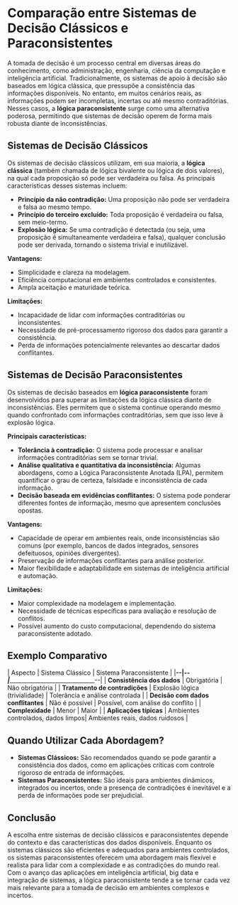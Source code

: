 
# Comparação entre Sistemas de Decisão Clássicos e Paraconsistentes

A tomada de decisão é um processo central em diversas áreas do conhecimento, como administração, engenharia, ciência da computação e inteligência artificial. Tradicionalmente, os sistemas de apoio à decisão são baseados em lógica clássica, que pressupõe a consistência das informações disponíveis. No entanto, em muitos cenários reais, as informações podem ser incompletas, incertas ou até mesmo contraditórias. Nesses casos, a **lógica paraconsistente** surge como uma alternativa poderosa, permitindo que sistemas de decisão operem de forma mais robusta diante de inconsistências.

## Sistemas de Decisão Clássicos

Os sistemas de decisão clássicos utilizam, em sua maioria, a **lógica clássica** (também chamada de lógica bivalente ou lógica de dois valores), na qual cada proposição só pode ser verdadeira ou falsa. As principais características desses sistemas incluem:

- **Princípio da não contradição:** Uma proposição não pode ser verdadeira e falsa ao mesmo tempo.
- **Princípio do terceiro excluído:** Toda proposição é verdadeira ou falsa, sem meio-termo.
- **Explosão lógica:** Se uma contradição é detectada (ou seja, uma proposição é simultaneamente verdadeira e falsa), qualquer conclusão pode ser derivada, tornando o sistema trivial e inutilizável.

**Vantagens:**
- Simplicidade e clareza na modelagem.
- Eficiência computacional em ambientes controlados e consistentes.
- Ampla aceitação e maturidade teórica.

**Limitações:**
- Incapacidade de lidar com informações contraditórias ou inconsistentes.
- Necessidade de pré-processamento rigoroso dos dados para garantir a consistência.
- Perda de informações potencialmente relevantes ao descartar dados conflitantes.

## Sistemas de Decisão Paraconsistentes

Os sistemas de decisão baseados em **lógica paraconsistente** foram desenvolvidos para superar as limitações da lógica clássica diante de inconsistências. Eles permitem que o sistema continue operando mesmo quando confrontado com informações contraditórias, sem que isso leve à explosão lógica.

**Principais características:**

- **Tolerância à contradição:** O sistema pode processar e analisar informações contraditórias sem se tornar trivial.
- **Análise qualitativa e quantitativa da inconsistência:** Algumas abordagens, como a Lógica Paraconsistente Anotada (LPA), permitem quantificar o grau de certeza, falsidade e inconsistência de cada informação.
- **Decisão baseada em evidências conflitantes:** O sistema pode ponderar diferentes fontes de informação, mesmo que apresentem conclusões opostas.

**Vantagens:**
- Capacidade de operar em ambientes reais, onde inconsistências são comuns (por exemplo, bancos de dados integrados, sensores defeituosos, opiniões divergentes).
- Preservação de informações conflitantes para análise posterior.
- Maior flexibilidade e adaptabilidade em sistemas de inteligência artificial e automação.

**Limitações:**
- Maior complexidade na modelagem e implementação.
- Necessidade de técnicas específicas para avaliação e resolução de conflitos.
- Possível aumento do custo computacional, dependendo do sistema paraconsistente adotado.

## Exemplo Comparativo

| Aspecto                        | Sistema Clássico                  | Sistema Paraconsistente           |
|______________________________--|_________________________________--|_________________________________--|
| **Consistência dos dados**     | Obrigatória                       | Não obrigatória                   |
| **Tratamento de contradições** | Explosão lógica (trivialidade)    | Tolerância e análise controlada   |
| **Decisão com dados conflitantes** | Não é possível                  | Possível, com análise do conflito |
| **Complexidade**               | Menor                             | Maior                             |
| **Aplicações típicas**         | Ambientes controlados, dados limpos| Ambientes reais, dados ruidosos   |

## Quando Utilizar Cada Abordagem?

- **Sistemas Clássicos:** São recomendados quando se pode garantir a consistência dos dados, como em aplicações críticas com controle rigoroso de entrada de informações.
- **Sistemas Paraconsistentes:** São ideais para ambientes dinâmicos, integrados ou incertos, onde a presença de contradições é inevitável e a perda de informações pode ser prejudicial.

## Conclusão

A escolha entre sistemas de decisão clássicos e paraconsistentes depende do contexto e das características dos dados disponíveis. Enquanto os sistemas clássicos são eficientes e adequados para ambientes controlados, os sistemas paraconsistentes oferecem uma abordagem mais flexível e realista para lidar com a complexidade e as contradições do mundo real. Com o avanço das aplicações em inteligência artificial, big data e integração de sistemas, a lógica paraconsistente tende a se tornar cada vez mais relevante para a tomada de decisão em ambientes complexos e incertos.

